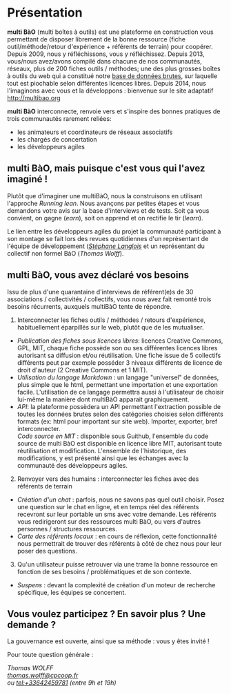 # Présentation

**multi BàO** (multi boîtes à outils) est une plateforme en construction vous permettant de disposer librement de la bonne ressource (fiche outil/méthode/retour d'expérience + référents de terrain) pour coopérer. Depuis 2009, nous y réfléchissons, vous y réfléchissez. Depuis 2013, vous/nous avez/avons compilé dans chacune de nos communautés, réseaux, plus de 200 fiches outils / méthodes; une des plus grosses boîtes à outils du web qui a constitué notre [base de données brutes](https://www.dropbox.com/sh/vryv33xp4bwwhx0/AAAGx_8JJZO_Gtipmg4GMFIKa?dl=0 "base de données brutes"), sur laquelle tout est piochable selon différentes licences libres. Depuis 2014, nous l'imaginons avec vous et la développons : bienvenue sur le site adaptatif http://multibao.org

**multi BàO** interconnecte, renvoie vers et s'inspire des bonnes pratiques de trois communautés rarement reliées:

- les animateurs et coordinateurs de réseaux associatifs
- les chargés de concertation
- les développeurs agiles 



**multi BàO**, mais puisque c'est vous qui l'avez imaginé !
--
Plutôt que d'imaginer une multiBàO, nous la construisons en utilisant l'approche *Running lean*. Nous avançons par petites étapes et vous demandons votre avis sur la base d'interviews et de tests. Soit ça vous convient, on gagne (*earn*), soit on apprend et on rectifie le tir (*learn*). 

Le lien entre les développeurs agiles du projet la communauté participant à son montage se fait lors des revues quotidiennes d'un représentant de l'équipe de développement (*[Stéphane Langlois](http://twitter.com/langlois_s)* et un représentant du collectif non formel BàO (*Thomas Wolff*). 

**multi BàO**, vous avez déclaré vos besoins
--
Issu de plus d'une quarantaine d'interviews de référent(e)s de 30 associations / collectivités / collectifs, vous nous avez fait remonté trois besoins récurrents, auxquels multiBàO tente de répondre. 

 1. Interconnecter les fiches outils / méthodes / retours d'expérience, habituellement éparpillés sur le web, plutôt que de les mutualiser.
- *Publication des fiches sous licences libres*: licences Creative Commons, GPL, MIT, chaque fiche possède son ou ses différentes licences libres autorisant sa diffusion et/ou réutilisation. Une fiche issue de 5 collectifs différents peut  par exemple posséder 3 niveaux différents de licence de droit d'auteur (2 Creative Commons et 1 MIT).  
- *Utilisation du langage Markdown* : un langage "universel" de données, plus simple que le html, permettant une importation et une exportation facile. L'utilisation de ce langage permettra aussi à l'utilisateur de choisir lui-même la manière dont multiBàO apparait graphiquement.
- *API*: la plateforme possèdera un API permettant l'extraction possible de toutes les données brutes selon des catégories choisies selon différents formats (ex: html pour important sur site web). Importer, exporter, bref interconnecter.    
*Code source en MIT* : disponible sous Guithub, l'ensemble du code source de multi BàO est disponible en licence libre MIT, autorisant toute réutilisation et modification. L'ensemble de l'historique, des modifications, y est présenté ainsi que les échanges avec la communauté des développeurs agiles.
	
 2. Renvoyer vers des humains : interconnecter les fiches avec des référents de terrain 
- *Création d'un chat* : parfois, nous ne savons pas quel outil choisir. Posez une question sur le chat en ligne, et en temps réel des référents recevront sur leur portable un sms avec votre demande. Les référents vous redirigeront sur des ressources multi BàO, ou vers d'autres personnes / structures ressources.  
- *Carte des référents locaux* : en cours de réflexion, cette fonctionnalité nous permettrait de trouver des référents à côté de chez nous pour leur poser des questions. 
 
 3. Qu'un utilisateur puisse retrouver via une trame la bonne ressource en fonction de ses besoins / problématiques et de son contexte.
- *Suspens* : devant la complexité de création d'un moteur de recherche spécifique, les équipes se concertent.

Vous voulez participez ? En savoir plus ? Une demande ? 
--

La gouvernance est ouverte, ainsi que sa méthode : vous y êtes invité ! 

Pour toute question générale : 

*Thomas WOLFF*  
*[thomas.wolff@cpcoop.fr](mailto:thomas.wolff@cpcoop.fr)*  
*ou [tel:+33642459781](06-42-45-97-81) (entre 9h et 19h)*  
